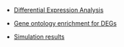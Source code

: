 
* [Differential Expression Analysis](https://ypark.github.io/cocoa_paper/result_AD_GO.html)

* [Gene ontology enrichment for DEGs](https://ypark.github.io/cocoa_paper/result_AD_GO.html)

* [Simulation results](https://ypark.github.io/cocoa_paper/result_simulation.html)
